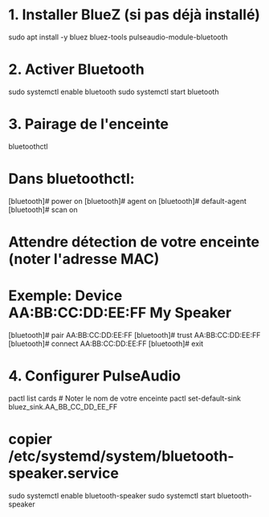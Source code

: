 # 1. Installer BlueZ (si pas déjà installé)
sudo apt install -y bluez bluez-tools pulseaudio-module-bluetooth

# 2. Activer Bluetooth
sudo systemctl enable bluetooth
sudo systemctl start bluetooth

# 3. Pairage de l'enceinte
bluetoothctl

# Dans bluetoothctl:
[bluetooth]# power on
[bluetooth]# agent on
[bluetooth]# default-agent
[bluetooth]# scan on

# Attendre détection de votre enceinte (noter l'adresse MAC)
# Exemple: Device AA:BB:CC:DD:EE:FF My Speaker

[bluetooth]# pair AA:BB:CC:DD:EE:FF
[bluetooth]# trust AA:BB:CC:DD:EE:FF
[bluetooth]# connect AA:BB:CC:DD:EE:FF
[bluetooth]# exit

# 4. Configurer PulseAudio
pactl list cards  # Noter le nom de votre enceinte
pactl set-default-sink bluez_sink.AA_BB_CC_DD_EE_FF


# copier /etc/systemd/system/bluetooth-speaker.service
sudo systemctl enable bluetooth-speaker
sudo systemctl start bluetooth-speaker